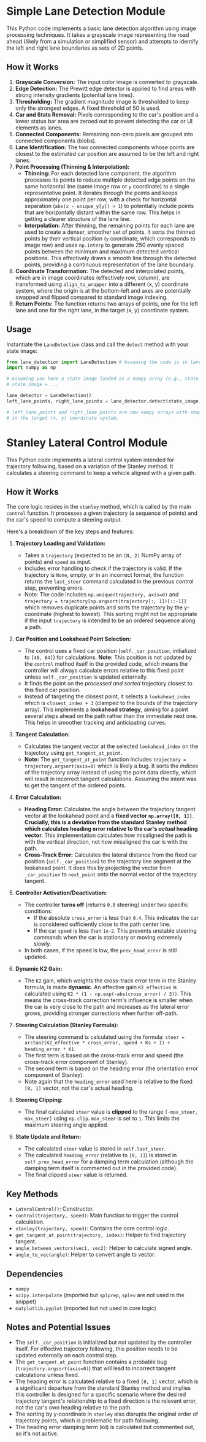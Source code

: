 # Simple Lane Detection Module

This Python code implements a basic lane detection algorithm using image processing techniques. It takes a grayscale image representing the road ahead (likely from a simulation or simplified sensor) and attempts to identify the left and right lane boundaries as sets of 2D points.

## How it Works

1.  **Grayscale Conversion:** The input color image is converted to grayscale.
2.  **Edge Detection:** The Prewitt edge detector is applied to find areas with strong intensity gradients (potential lane lines).
3.  **Thresholding:** The gradient magnitude image is thresholded to keep only the strongest edges. A fixed threshold of 50 is used.
4.  **Car and Stats Removal:** Pixels corresponding to the car's position and a lower status bar area are zeroed out to prevent detecting the car or UI elements as lanes.
5.  **Connected Components:** Remaining non-zero pixels are grouped into connected components (blobs).
6.  **Lane Identification:** The two connected components whose points are closest to the estimated car position are assumed to be the left and right lanes.
7.  **Point Processing (Thinning & Interpolation):**
    * **Thinning:** For each detected lane component, the algorithm processes its points to reduce multiple detected edge points on the same horizontal line (same image row or `y` coordinate) to a single representative point. It iterates through the points and keeps approximately one point per row, with a check for horizontal separation (`abs(x - unique_y[y]) > 1`) to potentially include points that are horizontally distant within the same row. This helps in getting a clearer structure of the lane line.
    * **Interpolation:** After thinning, the remaining points for each lane are used to create a denser, smoother set of points. It sorts the thinned points by their vertical position (`y` coordinate, which corresponds to image row) and uses `np.interp` to generate 250 evenly spaced points between the minimum and maximum detected vertical positions. This effectively draws a smooth line through the detected points, providing a continuous representation of the lane boundary.
8.  **Coordinate Transformation:** The detected and interpolated points, which are in image coordinates (effectively row, column), are transformed using `align_to_wrapper` into a different (x, y) coordinate system, where the origin is at the bottom-left and axes are potentially swapped and flipped compared to standard image indexing.
9.  **Return Points:** The function returns two arrays of points, one for the left lane and one for the right lane, in the target (x, y) coordinate system.

## Usage

Instantiate the `LaneDetection` class and call the `detect` method with your state image:

```python
from lane_detection import LaneDetection # Assuming the code is in lane_detection.py
import numpy as np

# Assuming you have a state image loaded as a numpy array (e.g., state_image)
# state_image = ...

lane_detector = LaneDetection()
left_lane_points, right_lane_points = lane_detector.detect(state_image)

# left_lane_points and right_lane_points are now numpy arrays with shape (N, 2)
# in the target (x, y) coordinate system.
````

# Stanley Lateral Control Module

This Python code implements a lateral control system intended for trajectory following, based on a variation of the Stanley method. It calculates a steering command to keep a vehicle aligned with a given path.

## How it Works

The core logic resides in the `stanley` method, which is called by the main `control` function. It processes a given trajectory (a sequence of points) and the car's speed to compute a steering output.

Here's a breakdown of the key steps and features:

1.  **Trajectory Loading and Validation:**
    * Takes a `trajectory` (expected to be an `(N, 2)` NumPy array of points) and `speed` as input.
    * Includes error handling to check if the trajectory is valid. If the trajectory is `None`, empty, or in an incorrect format, the function returns the `last_steer` command calculated in the previous control step, preventing errors.
    * Note: The code includes `np.unique(trajectory, axis=0)` and `trajectory = trajectory[np.argsort(trajectory[:, 1])[::-1]]` which removes duplicate points and sorts the trajectory by the y-coordinate (highest to lowest). This sorting might not be appropriate if the input `trajectory` is intended to be an ordered sequence along a path.

2.  **Car Position and Lookahead Point Selection:**
    * The control uses a fixed car position (`self._car_position`, initialized to `[48, 64]`) for calculations. **Note:** This position is not updated by the `control` method itself in the provided code, which means the controller will always calculate errors relative to this fixed point unless `self._car_position` is updated externally.
    * It finds the point on the *processed and sorted* trajectory closest to this fixed car position.
    * Instead of targeting the closest point, it selects a `lookahead_index` which is `closest_index + 3` (clamped to the bounds of the trajectory array). This implements a **lookahead strategy**, aiming for a point several steps ahead on the path rather than the immediate next one. This helps in smoother tracking and anticipating curves.

3.  **Tangent Calculation:**
    * Calculates the tangent vector at the selected `lookahead_index` on the trajectory using `get_tangent_at_point`.
    * **Note:** The `get_tangent_at_point` function includes `trajectory = trajectory.argsort(axis=0)` which is likely a bug. It sorts the *indices* of the trajectory array instead of using the point data directly, which will result in incorrect tangent calculations. Assuming the intent was to get the tangent of the ordered points.

4.  **Error Calculation:**
    * **Heading Error:** Calculates the angle between the trajectory tangent vector at the lookahead point and a **fixed vector `np.array([0, 1])`**. **Crucially, this is a deviation from the standard Stanley method which calculates heading error relative to the car's *actual* heading vector.** This implementation calculates how misaligned the path is with the vertical direction, not how misaligned the car is with the path.
    * **Cross-Track Error:** Calculates the lateral distance from the fixed car position (`self._car_position`) to the trajectory line segment at the lookahead point. It does this by projecting the vector from `_car_position` to `next_point` onto the normal vector of the trajectory tangent.

5.  **Controller Activation/Deactivation:**
    * The controller **turns off** (returns `0.0` steering) under two specific conditions:
        * If the absolute `cross_error` is less than `0.4`. This indicates the car is considered sufficiently close to the path center line.
        * If the car `speed` is less than `1e-2`. This prevents unstable steering commands when the car is stationary or moving extremely slowly.
    * In both cases, if the speed is low, the `prev_head_error` is still updated.

6.  **Dynamic K2 Gain:**
    * The `K2` gain, which weights the cross-track error term in the Stanley formula, is made **dynamic**. An effective gain `K2_effective` is calculated using `K2 * (1 - np.exp(-abs(cross_error) / 3))`. This means the cross-track correction term's influence is smaller when the car is very close to the path and increases as the lateral error grows, providing stronger corrections when further off-path.

7.  **Steering Calculation (Stanley Formula):**
    * The steering command is calculated using the formula: `steer = arctan2(K2_effective * cross_error, speed + Ks + 1) + heading_error * K1`.
    * The first term is based on the cross-track error and speed (the cross-track error component of Stanley).
    * The second term is based on the heading error (the orientation error component of Stanley).
    * Note again that the `heading_error` used here is relative to the fixed `[0, 1]` vector, not the car's actual heading.

8.  **Steering Clipping:**
    * The final calculated `steer` value is **clipped** to the range `[-max_steer, max_steer]` using `np.clip`. `max_steer` is set to `1`. This limits the maximum steering angle applied.

9.  **State Update and Return:**
    * The calculated `steer` value is stored in `self.last_steer`.
    * The calculated `heading_error` (relative to `[0, 1]`) is stored in `self.prev_head_error` for a damping term calculation (although the damping term itself is commented out in the provided code).
    * The final clipped `steer` value is returned.

## Key Methods

* `LateralControl()`: Constructor.
* `control(trajectory, speed)`: Main function to trigger the control calculation.
* `stanley(trajectory, speed)`: Contains the core control logic.
* `get_tangent_at_point(trajectory, index)`: Helper to find trajectory tangent.
* `angle_between_vectors(vec1, vec2)`: Helper to calculate signed angle.
* `angle_to_vec(angle)`: Helper to convert angle to vector.

## Dependencies

* `numpy`
* `scipy.interpolate` (imported but `splprep`, `splev` are not used in the snippet)
* `matplotlib.pyplot` (imported but not used in core logic)

## Notes and Potential Issues

* The `self._car_position` is initialized but not updated by the controller itself. For effective trajectory following, this position needs to be updated externally on each control step.
* The `get_tangent_at_point` function contains a probable bug (`trajectory.argsort(axis=0)`) that will lead to incorrect tangent calculations unless fixed.
* The heading error is calculated relative to a fixed `[0, 1]` vector, which is a significant departure from the standard Stanley method and implies this controller is designed for a specific scenario where the desired trajectory tangent's relationship to a fixed direction is the relevant error, not the car's own heading relative to the path.
* The sorting by y-coordinate in `stanley` also disrupts the original order of trajectory points, which is problematic for path following.
* The heading error damping term (`Kd`) is calculated but commented out, so it's not active.